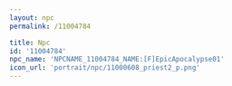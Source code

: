 ```yaml
---
layout: npc
permalink: /11004784

title: Npc
id: '11004784'
npc_name: 'NPCNAME_11004784_NAME:[F]EpicApocalypse01'
icon_url: 'portrait/npc/11000608_priest2_p.png'
---
```

